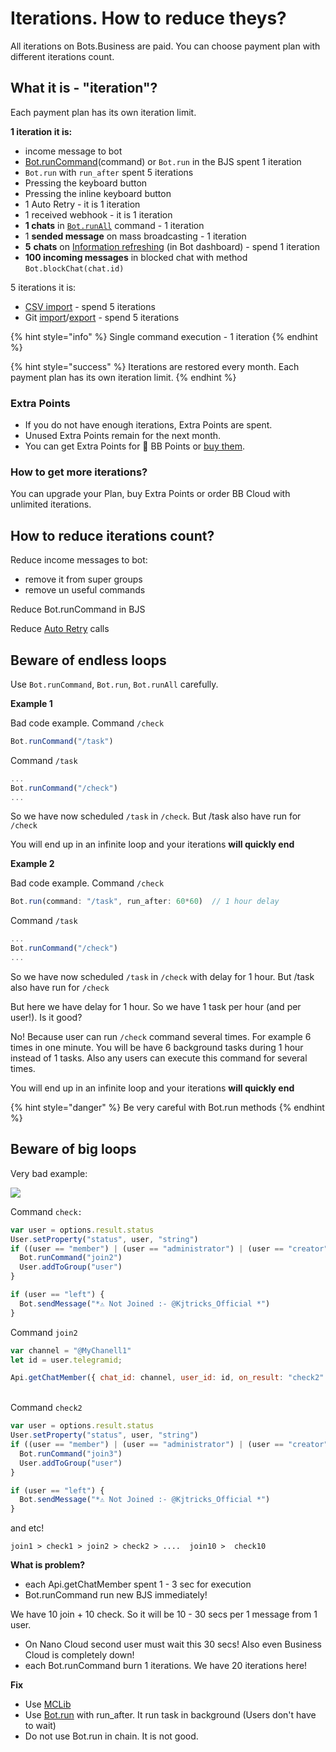 # Iterations. How to reduce theys?

All iterations on Bots.Business are paid. You can choose payment plan with different iterations count.

## What it is - "iteration"?

Each payment plan has its own iteration limit.

**1 iteration it is:**

* income message to bot
* [Bot.runCommand](https://help.bots.business/scenarios-and-bjs/bot-functions)(command) or `Bot.run` in the BJS spent 1 iteration
* `Bot.run` with `run_after` spent 5 iterations
* Pressing the keyboard button
* Pressing the inline keyboard button
* 1 Auto Retry - it is 1 iteration
* 1 received webhook - it is 1 iteration
* **1 chats** in [`Bot.runAll`](https://help.bots.business/scenarios-and-bjs/bot-functions#bot-runall-options) command - 1 iteration
* 1 **sended message** on mass broadcasting - 1 iteration
* **5** **chats** on [Information refreshing](https://help.bots.business/bot-information) (in Bot dashboard) - spend 1 iteration
* **100 incoming messages** in blocked chat with method `Bot.blockChat(chat.id)`



5 iterations it is:

* [CSV import](https://help.bots.business/create-bot-from-google-table) - spend 5 iterations
* Git [import](https://help.bots.business/git/import-bot-from-git-repository)/[export](https://help.bots.business/git/export-bot-to-git-repository) - spend 5 iterations



{% hint style="info" %}
Single command execution - 1 iteration
{% endhint %}

{% hint style="success" %}
Iterations are restored every month. Each payment plan has its own iteration limit.
{% endhint %}

### Extra Points

* If you do not have enough iterations, Extra Points are spent.
* Unused Extra Points remain for the next month.
* You can get Extra Points for 💎 BB Points or [buy them](https://t.me/BotsBusinessAdminBot).



### How to get more iterations?

You can upgrade your Plan, buy Extra Points or order BB Cloud with unlimited iterations.



## How to reduce iterations count?

Reduce income messages to bot:

* remove it from super groups
* remove un useful commands

Reduce Bot.runCommand in BJS

Reduce [Auto Retry](https://help.bots.business/commands/auto-retry) calls

## Beware of endless loops

Use `Bot.runCommand`, `Bot.run`, `Bot.runAll` carefully.&#x20;

**Example 1**

Bad code example. Command `/check`

```javascript
Bot.runCommand("/task")
```

Command `/task`

```javascript
...
Bot.runCommand("/check")
...
```

So we have now scheduled `/task` in `/check`. But /task also have run for `/check`

You will end up in an infinite loop and your iterations **will quickly end**

**Example 2**

Bad code example. Command `/check`

```javascript
Bot.run(command: "/task", run_after: 60*60)  // 1 hour delay


```

Command `/task`

```javascript
...
Bot.runCommand("/check")
...
```

So we have now scheduled `/task` in `/check` with delay for 1 hour. But /task also have run for `/check`

But here we have delay for 1 hour. So we have 1 task per hour (and per user!). Is it good?

No! Because user can run `/check` command several times. For example 6 times in one minute. You will be have 6 background tasks during 1 hour instead of 1 tasks. Also any users can execute this command for several times.

You will end up in an infinite loop and your iterations **will quickly end**

{% hint style="danger" %}
Be very careful with Bot.run methods
{% endhint %}



## Beware of **big** loops

Very bad example:

![](<.gitbook/assets/image (54).png>)

Command `check:`

```javascript
var user = options.result.status
User.setProperty("status", user, "string")
if ((user == "member") | (user == "administrator") | (user == "creator")) {
  Bot.runCommand("join2")
  User.addToGroup("user")
}

if (user == "left") {
  Bot.sendMessage("*⚠️ Not Joined :- @Kjtricks_Official *")
}
```

Command `join2`

```javascript
var channel = "@MyChanell1"
let id = user.telegramid;

Api.getChatMember({ chat_id: channel, user_id: id, on_result: "check2" })
```



\
Command `check2`

```javascript
var user = options.result.status
User.setProperty("status", user, "string")
if ((user == "member") | (user == "administrator") | (user == "creator")) {
  Bot.runCommand("join3")
  User.addToGroup("user")
}

if (user == "left") {
  Bot.sendMessage("*⚠️ Not Joined :- @Kjtricks_Official *")
}
```

and etc!

`join1 > check1 > join2 > check2 > ....  join10 >  check10`

**What is problem?**

* each Api.getChatMember spent 1 - 3 sec for execution
* Bot.runCommand run new BJS immediately!

We have 10 join + 10 check. So it will be 10 - 30 secs per 1 message from 1 user.&#x20;

* On Nano Cloud second user must wait this 30 secs! Also even Business Cloud is completely down!
* each Bot.runCommand burn 1 iterations. We have 20 iterations here!

**Fix**

* Use [MCLib](libs/mcl.md)
* Use [Bot.run](bjs/bot-functions.md#bot-run-params) with run\_after. It run task in background (Users don't have to wait)
* Do not use Bot.run in chain. It is not good.&#x20;

&#x20;
